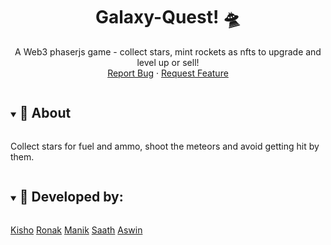 <p align="center">
  <h1 align="center">Galaxy-Quest! 🛸</h1>
  <p align="center">
    A Web3 phaserjs game - collect stars, mint rockets as nfts to upgrade and level up or sell!
   <br />
    <!-- <a href="https://kisokumar.github.io/galaxy-quest/" target="_blank">Play It!</a>
    . -->
    <a href="https://github.com/ImmutableX-Hackathon-2023/cosmic-collectibles/issues">Report Bug</a>
    ·
    <a href="https://github.com/ImmutableX-Hackathon-2023/cosmic-collectibles/issues">Request Feature</a>
  </p>
</p>

<details open="open">
  <summary><h2 style="display: inline-block">  🚀 About
 </h2></summary>

<p>  Collect stars for fuel and ammo, shoot the meteors and avoid getting hit by them.</p>

<div align="center">

</div>
</details>

<details open="open">
  <summary><h2 style="display: inline-block"> 🔧 Developed by:
 </h2></summary>

[Kisho](https://github.com/Kisokumar)
[Ronak](https://github.com/nyarosu)
[Manik](https://github.com/macoder234)
[Saath](https://github.com/saths008)
[Aswin](https://github.com/aswinraj94)

</details>
